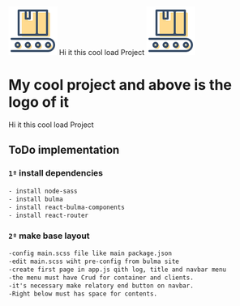 ![](./public/logo.svg?raw=true "Title") 
Hi it this cool load Project
<img src="./public/logo.svg" alt="My cool logo"/>
# My cool project and above is the logo of it

Hi it this cool load Project
## ToDo implementation

### `1º` install dependencies
    - install node-sass
    - install bulma
    - install react-bulma-components
    - install react-router

### `2º` make base layout
    -config main.scss file like main package.json
    -edit main.scss wiht pre-config from bulma site
    -create first page in app.js qith log, title and navbar menu
    -the menu must have Crud for container and clients.
    -it's necessary make relatory end button on navbar.
    -Right below must has space for contents.
